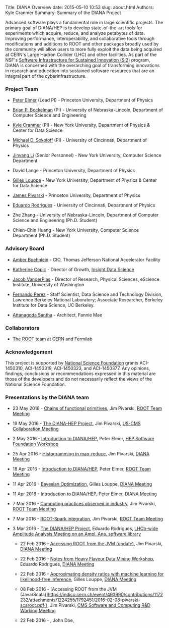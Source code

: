Title: DIANA Overview
date: 2015-05-10 10:53
slug: about.html
Authors: Kyle Cranmer
Summary: Summary of the DIANA Project


Advanced software plays a fundamental role in large 
scientific projects. The primary goal of DIANA/HEP is to develop 
state-of-the-art tools for
experiments which acquire, reduce, and analyze petabytes of data.
Improving performance, interoperability, and collaborative tools
through modifications and additions to ROOT and other packages broadly used by the
community will allow users to more fully exploit the data being
acquired at CERN's Large Hadron Collider (LHC) and other facilities.
As part of the NSF's [Software Infrastructure for Sustained Innovation (SI2)](http://www.nsf.gov/funding/pgm_summ.jsp?pims_id=504817) program, DIANA is concerned with the overarching goal of transforming innovations in research and education into sustained software resources that are an integral part of the cyberinfrastructure.

<!--
### Focus Areas

   *  increase the CPU and IO performance needed to reduce
the iteration time so crucial to exploring new ideas, 

   *  develop
software to effectively exploit emerging many- and multi-core
hardware,

   * establish infrastructure for a higher-level of
collaborative analysis, building on the successful patterns used
for the Higgs boson discovery and enabling a deeper communication
between the theoretical community and the experimental community,

   * streamline efforts associated to reproducibility, analysis preservation, and data preservation by making these native concepts in the tools, 

   * promote the concept of software as a research product,

   *  improve the interoperability of HEP tools with the larger scientific software
ecosystem, incorporating best practices and algorithms from other disciplines into HEP, and

   *  provide training for students in these techniques.
-->

<!--
Advanced software plays a fundamental role in large 
scientific projects. The primary goal of DIANA/HEP (Data Intensive ANAlysis
for High Energy Physics) is to develop state-of-the-art tools for
experiments which acquire, reduce, and analyze petabytes of data.
Improving performance, interoperability, and collaborative tools
through modifications and additions to packages broadly used by the
community will allow users to more fully exploit the data being
acquired at CERN's Large Hadron Collider (LHC) and other facilities.
These experiments are addressing questions at the heart of physics
-- what are the underlying constituents of matter and how do they
interact? With the discovery of the Higgs boson in 2012, the Standard
Model of particle physics is complete. It provides an excellent
description of known particles and forces. However, the most
interesting questions remain open, for example: What is the dark matter 
which pervades the universe? Does space-time have additional symmetries
or extend beyond the 3 spatial dimensions we know? What is the
mechanism stabilizing the Higgs boson mass from enormous quantum
corrections? 


The next generation of experiments will collect exabyte-scale data samples 
to provide answers to these and many other questions. Analyzing this data will 
require new and better tools. DIANA will provide the CPU and IO performance needed to reduce
the iteration time so crucial to explore new ideas. We will develop
software to effectively exploit emerging many- and multi-core
hardware. We will establish infrastructure for a higher-level of
collaborative analysis, building on the successful patterns used
for the Higgs boson discovery and enabling a deeper communication
between the theoretical community and the experimental community.
DIANA's products will sit in the ROOT framework, already used by
our community of more than 10,000 particle and nuclear physicists.
By improving interoperability with the larger scientific software
ecosystem, DIANA will also incorporate best practices and algorithms
from other disciplines into HEP.  We will provide training for students
in these techniques.
Similarly, we will make our computing
insights, tools, and novel ideas related to collaborative analysis,
standards for data preservation, and best practices for treating
software as a research product available to the larger scientific
community.
-->

### Project Team

  * [Peter Elmer](http://www.princeton.edu/physics/people/display_person.xml?netid=gelmer&display=Research%20Staff) (Lead PI) - Princeton University, Department of Physics

  * [Brian P. Bockelman](https://github.com/bbockelm) (PI) - University of Nebraska-Lincoln, Department of Computer Science and Engineering

  * [Kyle Cranmer](http://theoryandpractice.org) (PI) - New York University, Department of Physics & Center for Data Science

  * [Michael D. Sokoloff](http://www.artsci.uc.edu/departments/physics/fac_staff.html?eid=sokoloff&thecomp=uceprof) (PI) - University of Cincinnati, Department of Physics

  * [Jinyang Li](http://www.news.cs.nyu.edu/~jinyang/) (Senior Personnel) - New York University, Computer Science Department

  * David Lange - Princeton University, Department of Physics

  * [Gilles Louppe](https://glouppe.github.io/) - New York University, Department of Physics & Center for Data Science

  * [James Pivarski](https://github.com/jpivarski) - Princeton University, Department of Physics

  * [Eduardo Rodrigues](http://cern.ch/eduardo.rodrigues) - University of Cincinnati, Department of Physics

  * Zhe Zhang - University of Nebraska-Lincoln, Department of Computer Science and Engineering (Ph.D. Student)

  * Chien-Chin Huang - New York University, Computer Science Department (Ph.D. Student)


### Advisory Board

  * [Amber Boehnlein](https://www.jlab.org/div_dept/directorate/directors/ABoehnlein.html) - CIO, Thomas Jefferson National Accelerator Facility

  * [Katherine Copic](https://www.linkedin.com/in/kcopic) - Director of Growth, [Insight Data Science](http://insightdatascience.com)

  * [Jacob VanderPlas](http://staff.washington.edu/jakevdp/) - Director of Research, Physical Sciences, eScience Institute, University of Washington  

  * [Fernando Pérez](http://fperez.org) - Staff Scientist, Data Science and Technology Division, Lawrence Berkeley National Laboratory; Associate Researcher, Berkeley Institute for Data Science, UC Berkeley.

  * [Attanagoda Santha](https://www.linkedin.com/pub/attanagoda-santha/60/aba/399) - Architect, Fannie Mae

### Collaborators

  * [The ROOT team](https://root.cern.ch/team) at [CERN](http://home.cern) and [Fermilab](http://www.fnal.gov)

### Acknowledgement

This project is supported by [National Science Foundation](http://nsf.gov) grants ACI-1450310, ACI-1450319, ACI-1450323, and ACI-1450377. Any opinions, findings, conclusions or recommendations expressed in this material are those of the developers and do not necessarily reflect the views of the National Science Foundation.

### Presentations by the DIANA team

  * 23 May 2016 - [Chains of functional primitives](https://indico.cern.ch/event/535391/contributions/2175710/attachments/1277373/1895792/main.pdf), Jim Pivarski, [ROOT Team Meeting](https://indico.cern.ch/event/535391/)

  * 19 May 2016 - [The DIANA-HEP Project](https://indico.cern.ch/event/506353/contributions/2150030/attachments/1276098/1893268/pivarski_dianahep.pdf), Jim Pivarski, [US-CMS Collaboration Meeting](https://indico.cern.ch/event/506353/timetable/)

  * 2 May 2016 - [Introduction to DIANA/HEP](https://indico.cern.ch/event/496146/contributions/1174783/attachments/1266789/1875534/20160502-DIANA-Intro-for-HSF.pdf), Peter Elmer, [HEP Software Foundation Workshop](https://indico.cern.ch/event/496146/timetable/)

  * 25 Apr 2016 - [Histogramming in map-reduce](https://indico.cern.ch/event/516438/contributions/1196302/attachments/1263150/1868229/pivarski_histogramming.pdf), Jim Pivarski, [DIANA Meeting](https://indico.cern.ch/event/516438/)

  * 18 Apr 2016 - [Introduction to DIANA/HEP](https://indico.cern.ch/event/522334/contributions/2139399/attachments/1259588/1860828/20160418-DIANA-Intro-for-SFT.pdf), Peter Elmer, [ROOT Team Meeting](https://indico.cern.ch/event/522334/)

  * 11 Apr 2016 - [Bayesian Optimization](https://indico.cern.ch/event/516435/contributions/1196298/attachments/1255582/1853367/slides.pdf), Gilles Louppe, [DIANA Meeting](https://indico.cern.ch/event/516435/)

  * 11 Apr 2016 - [Introduction to DIANA/HEP](https://indico.cern.ch/event/516435/contributions/1196296/attachments/1256141/1854368/20160411-DIANA-Intro.pdf), Peter Elmer, [DIANA Meeting](https://indico.cern.ch/event/516435/)

  * 7 Mar 2016 - [Computing practices observed in industry](https://indico.cern.ch/event/506676/contributions/2026887/subcontributions/182833/attachments/1239682/1822212/pivarski-industry-practices.pdf), Jim Pivarski, [ROOT Team Meeting](https://indico.cern.ch/event/506676/)

  * 7 Mar 2016 - [ROOT-Spark integration](https://indico.cern.ch/event/506676/contributions/2026887/subcontributions/182833/attachments/1239682/1822213/pivarski-spark-progress.pdf), Jim Pivarski, [ROOT Team Meeting](https://indico.cern.ch/event/506676/)

* 3 Mar 2016 - [The DIANA/HEP Project](https://indico.cern.ch/event/473143/contributions/1152034/attachments/1237917/1818668/diana-2016-03-03.pdf), Eduardo Rodrigues, [LHCb-wide Amplitude Analysis Meeting on an Ampl. Ana. software library](https://indico.cern.ch/event/473143/)

  * 22 Feb 2016 - [Accessing ROOT from the JVM (update)](https://indico.cern.ch/event/502168/contributions/2021054/attachments/1231817/1806168/2016-02-22-ROOT-JVM-afterhadoop.pdf), Jim Pivarski, [DIANA Meeting](https://indico.cern.ch/event/502168/)

  * 22 Feb 2016 - [Notes from Heavy Flavour Data Mining Workshop](https://indico.cern.ch/event/502168/contributions/2021057/attachments/1232422/1807359/diana-2016-02-22.pdf), Eduardo Rodrigues, [DIANA Meeting](https://indico.cern.ch/event/502168/)

  * 22 Feb 2016 - [Approximating density ratios with machine learning for likelihood-free inference](https://indico.cern.ch/event/502168/contributions/2021056/attachments/1232212/1806914/slides.pdf), Gilles Louppe, [DIANA Meeting](https://indico.cern.ch/event/502168/)

  * 08 Feb 2016 - [Accessing ROOT from the JVM (Java/Scala)]https://indico.cern.ch/event/493990/contributions/1172232/attachments/1224255/1792451/2016-02-08-pivarski-scaroot.pdf(), Jim Pivarski, [CMS Software and Computing R&D Working Meeting](https://indico.cern.ch/event/493990/)

  * 22 Feb 2016 - [](), John Doe, []()


